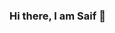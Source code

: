 ### Hi there, I am Saif 👋

<!--
**saifDiu/SaifDiu** is a ✨ _special_ ✨ repository because its `README.md` (this file) appears on your GitHub profile.

Here are some things related to me:

- 🔭 I’m currently working on ...Python, Odoo
- 🌱 I’m currently learning ...Odoo, Flutter
- 👯 I’m looking to collaborate on ...Development project related to Odoo
- 🤔 I’m looking for help with ...Flutter
- 💬 Ask me about ...Anything....
- 📫 How to reach me: ...[Gmail](saifislam.swe@gmail.com)
- 😄 Pronouns: ...
- ⚡ Fun fact: ...
-->
